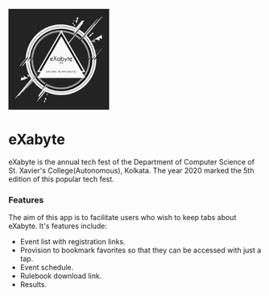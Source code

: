 <p><a href="http://exabyte.sxccal.edu/"><img src="https://github.com/neil-dev/exabyte/blob/master/assets/images/splash_icon.png" height="200" width=200"/></a></p>
  
# eXabyte

eXabyte is the annual tech fest of the Department of Computer Science of St. Xavier's College(Autonomous), Kolkata. The year 2020 marked the 5th edition of this popular tech fest. 

### Features

The aim of this app is to facilitate users who wish to keep tabs about eXabyte. It's features include:
* Event list with registration links.
* Provision to bookmark favorites so that they can be accessed with just a tap.
* Event schedule.
* Rulebook download link.
* Results.
